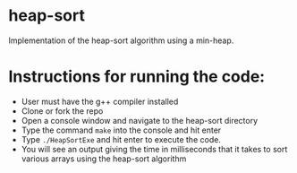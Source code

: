 # heap-sort
Implementation of the heap-sort algorithm using a min-heap.

# Instructions for running the code: 
- User must have the g++ compiler installed
- Clone or fork the repo
- Open a console window and navigate to the heap-sort directory
- Type the command ```make``` into the console and hit enter
- Type ```./HeapSortExe``` and hit enter to execute the code. 
- You will see an output giving the time in milliseconds that it takes to sort various arrays using the heap-sort algorithm

